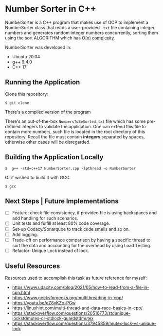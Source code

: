 # Number Sorter in C++

NumberSorter is a C++ program that makes use of OOP to implement a NumberSorter class that reads a user-provided `.txt` file containing integer numbers and generates random integer numbers concurrently, sorting them using the sort ALGORITHM which has [O(n) complexity]().

NumberSorter was developed in:

- Ubuntu 20.04
- g++ 9.4.0
- C++ 17

## Running the Application

Clone this repository:

` $ git clone `

There's a compiled version of the program

There's an out-of-the-box `NumbersToBeSorted.txt` file which has some pre-defined integers to validate the application. One can extend this file to contain more numbers, such file is located in the root directory of this repository. Recall the file must contain **integers** separated by spaces, otherwise other cases will be disregarded.

## Building the Application Locally

`$  g++ -std=c++17 NumberSorter.cpp -lpthread -o NumberSorter`

Or if wished to build it with GCC:

`$ gcc `

## Next Steps | Future Implementations

- [ ] Feature: check file consistency, if provided file is using backspaces and add handling for such scenarios.
- [ ] Unit tests and fulfill at least 80% code coverage.
- [ ] Set-up Codacy/Sonarqube to track code smells and so on.
- [ ] Add logging.
- [ ] Trade-off on performance comparison by having a specific thread to sort the data and accounting for the overhead by using Load Testing.
- [ ] Refactor: Unique Lock instead of lock.

## Useful Resources

Resources used to accomplish this task as future reference for myself:

- https://www.udacity.com/blog/2021/05/how-to-read-from-a-file-in-cpp.html
- https://www.geeksforgeeks.org/multithreading-in-cpp/
- https://youtu.be/eZ8yKZo-PGw
- https://linuxhint.com/multi-thread-and-data-race-basics-in-cpp/
- https://stackoverflow.com/questions/20516773/stdunique-lockstdmutex-or-stdlock-guardstdmutex
- https://stackoverflow.com/questions/37945859/mutex-lock-vs-unique-lock

